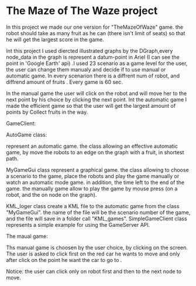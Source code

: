 # The Maze of The Waze project

In this project we made our one version for "TheMazeOfWaze" game. the robot should take as many fruit as he can (there isn't limit of seats) so that he will get the largest score in the game.

Int this project I used diercted illustrated graphs by the DGraph,every node_data in the graph is represent a datum-point in Ariel (I can see the point in 'Google Earth' api) .I used 23 scenario as a game level for the user, the user can change them manualy and decide if to use manual or automatic game. In every scenarion there is a diffrent num of robot, and diffrend amount of fruits . Every game is 60 sec.

In the manual game the user will click on the robot and will move her to the next point by his choice by clicking the next point. Int the automatic game I made the efficient game so that the user will get the largest amount of points by Collect fruits in the way.

GameClient:

AutoGame class:

represent an automatic game. the class allowing an effective automatic game, by move the robots to an edge on the graph with a fruit, in shortest path.

MyGameGui class represent a graphical game. the class allowing to choose a scenario to the game, place the robots and play the game manually or watch an automatic mode game. in addition, the time left to the end of the game. the manually game allow to play the game by mouse press (on a robot, and the on node on the graph).

KML_loger class create a KML file to the automatic game from the class "MyGameGui". the name of the file will be the scenario number of the game, and the file will save in a folder call "KML_games". SimpleGameClient class represents a simple example for using the GameServer API.

The maual game:

Ths manual game is choosen by the user choice, by clicking on the screen. The user is asked to click first on the red car he wants to move and only after click on the point he want the car to go to .

Notice: the user can click only on robot first and then to the next node to move.
